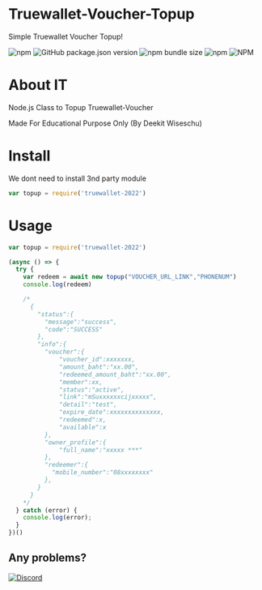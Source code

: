 # Truewallet-Voucher-Topup
Simple Truewallet Voucher Topup!

![npm](https://img.shields.io/npm/v/truewallet-2022?style=flat-square&label=npm%20Version)
![GitHub package.json version](https://img.shields.io/github/package-json/v/Deekit0904/Truewallet-Voucher-Topup?label=Github%20Version&style=flat-square)
![npm bundle size](https://img.shields.io/bundlephobia/min/truewallet-2022?style=flat-square)
![npm](https://img.shields.io/npm/dy/truewallet-2022?style=flat-square)
![NPM](https://img.shields.io/npm/l/truewallet-2022?style=flat-square)

About IT
============

Node.js Class to Topup Truewallet-Voucher

Made For Educational Purpose Only (By Deekit Wiseschu)

Install
============
We dont need to install 3nd party module
```javascript
var topup = require('truewallet-2022')
```

Usage
============
```javascript
var topup = require('truewallet-2022')

(async () => {
  try {
    var redeem = await new topup("VOUCHER_URL_LINK","PHONENUM")
    console.log(redeem)

    /*
      {
        "status":{
          "message":"success",
          "code":"SUCCESS"
        },
        "info":{
          "voucher":{
              "voucher_id":xxxxxxx,
              "amount_baht":"xx.00",
              "redeemed_amount_baht":"xx.00",
              "member":xx,
              "status":"active",
              "link":"mSuxxxxxxcijxxxxx",
              "detail":"test",
              "expire_date":xxxxxxxxxxxxxx,
              "redeemed":x,
              "available":x
          },
          "owner_profile":{
              "full_name":"xxxxx ***"
          },
          "redeemer":{
            "mobile_number":"08xxxxxxxx"
          },
        }
      }
    */
  } catch (error) {
    console.log(error);
  }
})()
```

## Any problems?
[![Discord](https://img.shields.io/discord/699832081643077662?label=หจก.SycerNetwork&style=flat-square)](https://discord.gg/hGZ3HxCJER)
